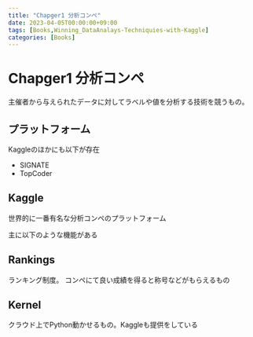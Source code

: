 ```yaml
---
title: "Chapger1 分析コンペ"
date: 2023-04-05T00:00:00+09:00
tags: [Books,Winning_DataAnalays-Techniquies-with-Kaggle]
categories: [Books]
---
```

# Chapger1 分析コンペ

主催者から与えられたデータに対してラベルや値を分析する技術を競うもの。

## プラットフォーム

Kaggleのほかにも以下が存在
- SIGNATE
- TopCoder

## Kaggle

世界的に一番有名な分析コンペのプラットフォーム

主に以下のような機能がある

## Rankings 

ランキング制度。
コンペにて良い成績を得ると称号などがもらえるもの

## Kernel

クラウド上でPython動かせるもの。Kaggleも提供をしている

